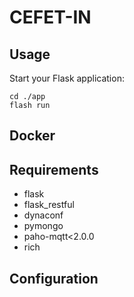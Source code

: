 
# CEFET-IN


## Usage
Start your Flask application:
   ```
   cd ./app
   flash run
   ```
## Docker 


## Requirements
- flask
- flask_restful
- dynaconf
- pymongo
- paho-mqtt<2.0.0
- rich

## Configuration
